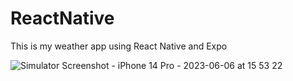 # ReactNative
This is my weather app using React Native and Expo


![Simulator Screenshot - iPhone 14 Pro - 2023-06-06 at 15 53 22](https://github.com/VRandrei/ReactNative/assets/98388790/74fc954c-7165-462d-a8a0-5726bce75fd5)
